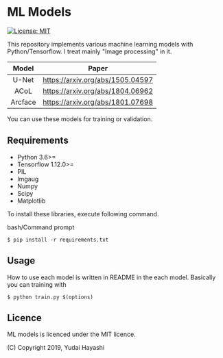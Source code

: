 # ML Models

[![License: MIT](https://img.shields.io/badge/License-MIT-yellow.svg)](https://opensource.org/licenses/MIT)

This repository implements various machine learning models with Python/Tensorflow. I treat mainly "Image processing" in it.

|  Model  |              Paper               |
| :-----: | :------------------------------: |
|  U-Net  | https://arxiv.org/abs/1505.04597 |
|  ACoL   | https://arxiv.org/abs/1804.06962 |
| Arcface | https://arxiv.org/abs/1801.07698 |

You can use these models for training or validation.

## Requirements

- Python 3.6>=
- Tensorflow 1.12.0>=
- PIL
- Imgaug
- Numpy
- Scipy
- Matplotlib

To install these libraries, execute following command.

bash/Command prompt

```
$ pip install -r requirements.txt
```

## Usage

How to use each model is written in README in the each model. Basically you can training with

```
$ python train.py $(options)
```

## Licence

ML models is licenced under the MIT licence.

(C) Copyright 2019, Yudai Hayashi
